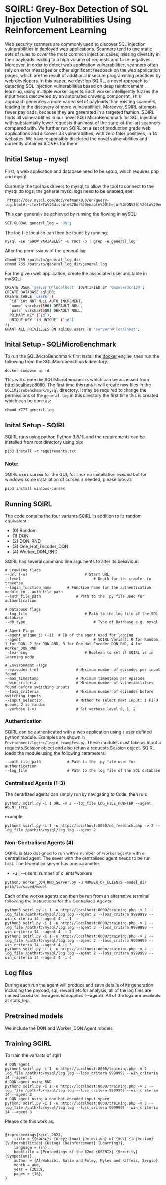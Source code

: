 

# SQIRL: Grey-Box Detection of SQL Injection Vulnerabilities Using Reinforcement Learning

Web security scanners are commonly used to discover SQL injection vulnerabilities in deployed web applications. Scanners tend to use static sets of rules to cover the most common injection cases, missing diversity in their payloads leading to a high volume of requests and false negatives. Moreover, in order to detect web application vulnerabilities, scanners often rely on error messages or other significant feedback on the web application pages, which are the result of additional insecure programming practices by web developers. In this paper, we develop SQIRL, a novel approach to detecting SQL injection vulnerabilities based on deep reinforcement learning, using multiple worker agents. Each worker intelligently fuzzes the input fields discovered by an automated crawling component. This approach generates a more varied set of payloads than existing scanners, leading to the discovery of more vulnerabilities. Moreover, SQIRL attempts fewer payloads, because they are generated in a targeted fashion. SQIRL finds all vulnerabilities in our novel SQLi MicroBenchmark for SQL injection, with substantially fewer requests than most of the state-of-the-art scanners compared with. We further run SQIRL on a set of production grade web applications and discover 33 vulnerabilities, with zero false positives, in 14 websites. We have responsibly disclosed the novel vulnerabilities and currently obtained 6 CVEs for them.




## Initial Setup - mysql
First, a web application and database need to be setup, which requires php and mysql.

Currently the tool has drivers to mysql, to allow the tool to connect to the mysql db logs, the general mysql logs need to be enabled, see:
```
 https://dev.mysql.com/doc/refman/8.0/en/query-log.html#:~:text=To%20disable%20or%20enable%20the,or%20ON%20)%20to%20enable%20it.
```
This can generally be achieved by running the flowing in mySQL:
```bash
SET GLOBAL general_log = 'ON';
```
The log file location can then be found by running:
```
mysql -se "SHOW VARIABLES" -u root -p | grep -e general_log
```

Alter the permissions of the general log 
```
chmod 755 /path/to/general_log_dir
chmod 755 /path/to/general_log_dir/general.log
```

For the given web application, create the associated user and table in mySQL:

```bash
CREATE USER 'server'@'localhost' IDENTIFIED BY 'Qazwsxedcr12@';
CREATE DATABASE sqliDB;
CREATE TABLE `users` (
  `id` int NOT NULL AUTO_INCREMENT,
  `name` varchar(500) DEFAULT NULL,
  `pass` varchar(500) DEFAULT NULL,
  PRIMARY KEY (`id`),
  UNIQUE KEY `id_UNIQUE` (`id`)
);
GRANT ALL PRIVILEGES ON sqliDB.users TO 'server'@'localhost';
```

## Inital Setup - SQLiMicroBenchmark

To run the SQLiMicroBenchmark first install the [docker](https://docs.docker.com/engine/install/) engine, then run the following from the SQLiMicrobenchmark directory.
```
docker compose up -d 
```
This will create the SQLiMicrobenchmark which can be accessed from [http:localhost:8000](http:localhost:8000). The first time this runs it will create new files in the `SQLiMicrobenchmark/mysql` directory. It may be required to change the permissions of the `general.log` in this directory the first time this is created which can be done as:
```
chmod +777 general.log
```

## Inital Setup - SQIRL

SQIRL runs using python Python 3.8.16, and the requirements can be installed from root directory using pip:
```
pip3 install -r requirements.txt
```

### Note:
SQIRL uses curses for the GUI, for linux no installation needed but for windows some installation of curses is needed, please look at:
```
pip3 install windows-curses
```


## Running SQIRL
The code contains the four variants SQIRL in addition to its random equivalent :
- (0) Random 
- (1) DQN
- (2) DQN_RND
- (3) One_Hot_Encoder_DQN
- (4) Worker_DQN_RND

SQIRL has several command line arguments to alter its behaviour:
```
# Crawling flags
--url (-u) 							# Start URL
--level									# Depth for the crawler to traverse
--login_function_name		# Function name for the authentication module in --auth_file_path
--auth_file_path				# Path to the .py file used for authentication

# Database flags
--log_file							# Path to the log file of the SQL database
--db_type								# Type of Database e.g. mysql

# Agent Flags 
--agent_unique_id (-i)	# ID of the agent used for logging
--agent 								# SQIRL Variant: 0 for Random, 1 for DQN, 2 for DQN_RND, 3 for One_Hot_Encoder_DQN_RND, 4 for Worker_DQN_RND
--learning							# Boolean to set if SQIRL is in learning mode

# Environment Flags 
--episodes (-e)					# Maximum number of episodes per input found
--max_timestamp					# Maximum timesteps per episode
--win_criteria					# Minimum number of vulnerabilities found before switching inputs
--loss_criteria					# Maximum number of episodes before switching inputs
--input_selection				# Method to select next input: 1 FIFO queue, 2 is random
--verbose (-v)			 		# Set verbose level 0, 1, 2
```

### Authentication
SQIRL can be authenticated with a web application using a user defined python module. Examples are shown in `Envrionment/logins/login_examples.py`. These modules must take as input a requests.Session object and also return a requests.Session object. SQIRL loads the module using the following parameters:
```
--auth_file_path			# Path to the .py file used for authentication
--log_file					# Path to the log file of the SQL database
```

### Centralised Agents (1-3)
The centrlized agents can simply run by navigating to Code, then run:
```
python3 sqirl.py -i 1 URL -v 2 --log_file LOG_FILE_POINTER --agent AGENT_TYPE
```
example:
```
python3 sqirl.py -i 1 -u http://localhost:8000/no_feedback.php -v 2 --log_file /path/to/mysql/log.log --agent 2
```
### Non-Centralised Agents (4)
SQIRL is also designed to run with a number of worker agents with a centralised agent. The sever with the centralised agent needs to be run first. The federation server has one parameter:
- -u | --users: number of clients/workers


```
python3 Worker_DQN_RND_Server.py -u NUMBER_OF_CLIENTS -model_dir path/to/saved/model
```
Each of the worker agents can then be run from an alternative terminal following the instructions for the Centralised Agents:
```
python3 sqirl.py -i 1 -u http://localhost:8000/training.php -v 2 --log_file /path/to/mysql/log.log --agent 2 --loss_critera 9999999 --win_criteria 14 --agent 4 -i 1
python3 sqirl.py -i 1 -u http://localhost:8000/training.php -v 2 --log_file /path/to/mysql/log.log --agent 2 --loss_critera 9999999 --win_criteria 14 --agent 4 -i 2
python3 sqirl.py -i 1 -u http://localhost:8000/training.php -v 2 --log_file /path/to/mysql/log.log --agent 2 --loss_critera 9999999 --win_criteria 14 --agent 4 -i 3
python3 sqirl.py -i 1 -u http://localhost:8000/training.php -v 2 --log_file /path/to/mysql/log.log --agent 2 --loss_critera 9999999 --win_criteria 14 --agent 4 -i 4
```         

## Log files

During each run the agent will produce and save details of its generation including the payload, sql, reward etc for analysis, all of the log files are named based on the agent id supplied (--agent). All of the logs are available at stats_log.

## Pretrained models

We include the DQN and Worker_DQN Agent models.

## Training SQIRL 
To train the variants of sqirl 
```
# DQN agent
python3 sqirl.py -i 1 -u http://localhost:8000/training.php -v 2 --log_file /path/to/mysql/log.log --loss_critera 9999999 --win_criteria 14 --agent 1
# DQN agent using RND
python3 sqirl.py -i 1 -u http://localhost:8000/training.php -v 2 --log_file /path/to/mysql/log.log --loss_critera 9999999 --win_criteria 14 --agent 2
# DQN agent using a one-hot-encoded input space 
python3 sqirl.py -i 1 -u http://localhost:8000/training.php -v 2 --log_file /path/to/mysql/log.log --loss_critera 9999999 --win_criteria 14 --agent 3

```

Please cite this work as:
```

@inproceedings{sqirl_2023,
	title = {{SQIRL}: {Grey}-{Box} {Detection} of {SQL} {Injection} {Vulnerabilities} {Using} {Reinforcement} {Learning}},
	language = {en},
	booktitle = {Proceedings of the 32nd {USENIX} {Security} {Symposium}},
	author = {Al-Wahaibi, Salim and Foley, Myles and Maffeis, Sergio},
	month = aug,
	year = {2023},
	pages = {18},
}

```

